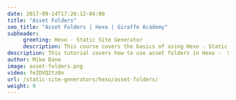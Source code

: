 ```yaml
---
date: 2017-09-14T17:26:12-04:00
title: "Asset Folders"
seo_title: "Asset Folders | Hexo | Giraffe Academy"
subheader:
     greeting: Hexo - Static Site Generator
     description: This course covers the basics of using Hexo - Static Site Generator. Work your way through the articles and we'll teach you everything you need to know to create a professional and scalable website or blog!
description: This tutorial covers how to use asset folders in Hexo -  Static Site Generator.
author: Mike Dane
image: asset-folders.png
video: feIDVQ2tz0o
url: /static-site-generators/hexo/asset-folders/
weight: 9
---
```

